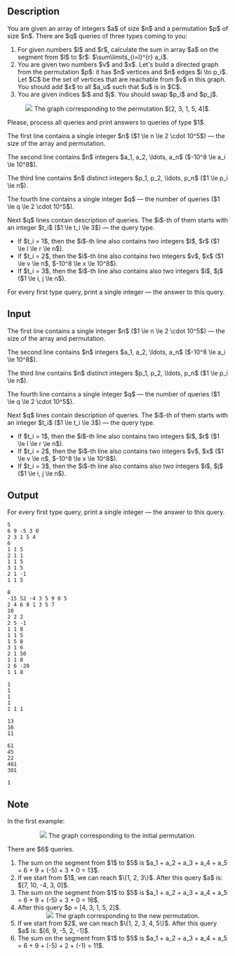 ## Description

<div><p>You are given an array of integers $a$ of size $n$ and a permutation $p$ of size $n$. There are $q$ queries of three types coming to you:</p><ol> <li> For given numbers $l$ and $r$, calculate the sum in array $a$ on the segment from $l$ to $r$: $\sum\limits_{i=l}^{r} a_i$. </li><li> You are given two numbers $v$ and $x$. Let's build a directed graph from the permutation $p$: it has $n$ vertices and $n$ edges $i \to p_i$. Let $C$ be the set of vertices that are reachable from $v$ in this graph. You should add $x$ to all $a_u$ such that $u$ is in $C$. </li><li> You are given indices $i$ and $j$. You should swap $p_i$ and $p_j$. </li></ol><center> <img class="tex-graphics" src="file://EAGZX93F.png" style="max-width: 100.0%;max-height: 100.0%;"> <span class="tex-font-size-small">The graph corresponding to the permutation $[2, 3, 1, 5, 4]$.</span> </center><p>Please, process all queries and print answers to queries of type $1$.</p></div><div class="input-specification"><p>The first line contains a single integer $n$ ($1 \le n \le 2 \cdot 10^5$)&nbsp;— the size of the array and permutation.</p><p>The second line contains $n$ integers $a_1, a_2, \ldots, a_n$ ($-10^8 \le a_i \le 10^8$).</p><p>The third line contains $n$ distinct integers $p_1, p_2, \ldots, p_n$ ($1 \le p_i \le n$).</p><p>The fourth line contains a single integer $q$&nbsp;— the number of queries ($1 \le q \le 2 \cdot 10^5$).</p><p>Next $q$ lines contain description of queries. The $i$-th of them starts with an integer $t_i$ ($1 \le t_i \le 3$)&nbsp;— the query type. </p><ul> <li> If $t_i = 1$, then the $i$-th line also contains two integers $l$, $r$ ($1 \le l \le r \le n$). </li><li> If $t_i = 2$, then the $i$-th line also contains two integers $v$, $x$ ($1 \le v \le n$, $-10^8 \le x \le 10^8$). </li><li> If $t_i = 3$, then the $i$-th line also contains also two integers $i$, $j$ ($1 \le i, j \le n$). </li></ul></div><div class="output-specification"><p>For every first type query, print a single integer&nbsp;— the answer to this query.</p></div>

## Input

<p>The first line contains a single integer $n$ ($1 \le n \le 2 \cdot 10^5$)&nbsp;— the size of the array and permutation.</p><p>The second line contains $n$ integers $a_1, a_2, \ldots, a_n$ ($-10^8 \le a_i \le 10^8$).</p><p>The third line contains $n$ distinct integers $p_1, p_2, \ldots, p_n$ ($1 \le p_i \le n$).</p><p>The fourth line contains a single integer $q$&nbsp;— the number of queries ($1 \le q \le 2 \cdot 10^5$).</p><p>Next $q$ lines contain description of queries. The $i$-th of them starts with an integer $t_i$ ($1 \le t_i \le 3$)&nbsp;— the query type. </p><ul> <li> If $t_i = 1$, then the $i$-th line also contains two integers $l$, $r$ ($1 \le l \le r \le n$). </li><li> If $t_i = 2$, then the $i$-th line also contains two integers $v$, $x$ ($1 \le v \le n$, $-10^8 \le x \le 10^8$). </li><li> If $t_i = 3$, then the $i$-th line also contains also two integers $i$, $j$ ($1 \le i, j \le n$). </li></ul>

## Output

<p>For every first type query, print a single integer&nbsp;— the answer to this query.</p>





```input1
5
6 9 -5 3 0
2 3 1 5 4
6
1 1 5
2 1 1
1 1 5
3 1 5
2 1 -1
1 1 5
```




```input2
8
-15 52 -4 3 5 9 0 5
2 4 6 8 1 3 5 7
10
2 2 2
2 5 -1
1 1 8
1 1 5
1 5 8
3 1 6
2 1 50
1 1 8
2 6 -20
1 1 8
```




```input3
1
1
1
1
1 1 1
```




```output1
13
16
11
```




```output2
61
45
22
461
301
```




```output3
1
```



## Note

<p>In the first example:</p><center> <img class="tex-graphics" src="file://dX2TctLt.png" style="max-width: 100.0%;max-height: 100.0%;"> <span class="tex-font-size-small">The graph corresponding to the initial permutation.</span> </center><p>There are $6$ queries.</p><ol> <li> The sum on the segment from $1$ to $5$ is $a_1 + a_2 + a_3 + a_4 + a_5 = 6 + 9 + (-5) + 3 + 0 = 13$. </li><li> If we start from $1$, we can reach $\{1, 2, 3\}$. After this query $a$ is: $[7, 10, -4, 3, 0]$. </li><li> The sum on the segment from $1$ to $5$ is $a_1 + a_2 + a_3 + a_4 + a_5 = 6 + 9 + (-5) + 3 + 0 = 16$. </li><li> After this query $p = [4, 3, 1, 5, 2]$. <center> <img class="tex-graphics" src="file://mCvDIIeM.png" style="max-width: 100.0%;max-height: 100.0%;"> <span class="tex-font-size-small">The graph corresponding to the new permutation.</span> </center> </li><li> If we start from $2$, we can reach $\{1, 2, 3, 4, 5\}$. After this query $a$ is: $[6, 9, -5, 2, -1]$. </li><li> The sum on the segment from $1$ to $5$ is $a_1 + a_2 + a_3 + a_4 + a_5 = 6 + 9 + (-5) + 2 + (-1) = 11$. </li></ol>
